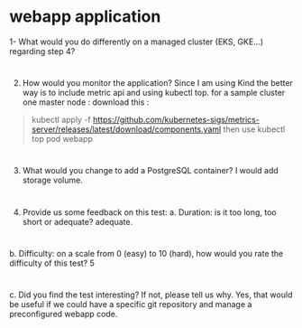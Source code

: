 # webapp application 


1- What would you do differently on a managed cluster (EKS, GKE...) regarding step 4? 
#
2. How would you monitor the application?
Since I am using Kind the better way is to include metric api and using kubectl top. 
for a sample cluster one master node : 
download this :
> kubectl apply -f https://github.com/kubernetes-sigs/metrics-server/releases/latest/download/components.yaml
then use kubectl top pod webapp
#
3. What would you change to add a PostgreSQL container?
I would add storage volume. 
#
4. Provide us some feedback on this test:
a. Duration: is it too long, too short or adequate? adequate.
#
b. Difficulty: on a scale from 0 (easy) to 10 (hard), how would you rate the difficulty
of this test?  5
#
c. Did you find the test interesting? If not, please tell us why.
  Yes, that would be useful if we could have a specific git repository and manage a preconfigured webapp code. 
